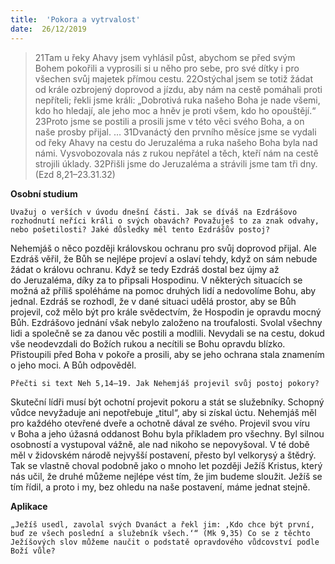 ```yaml
---
title:  'Pokora a vytrvalost'
date:  26/12/2019
---
```


> <p></p>
> 21Tam u řeky Ahavy jsem vyhlásil půst, abychom se před svým Bohem pokořili a vyprosili si u něho pro sebe, pro své dítky i pro všechen svůj majetek přímou cestu. 22Ostýchal jsem se totiž žádat od krále ozbrojený doprovod a jízdu, aby nám na cestě pomáhali proti nepříteli; řekli jsme králi: „Dobrotivá ruka našeho Boha je nade všemi, kdo ho hledají, ale jeho moc a hněv je proti všem, kdo ho opouštějí.“ 23Proto jsme se postili a prosili jsme v této věci svého Boha, a on naše prosby přijal. … 31Dvanáctý den prvního měsíce jsme se vydali od řeky Ahavy na cestu do Jeruzaléma a ruka našeho Boha byla nad námi. Vysvobozovala nás z rukou nepřátel a těch, kteří nám na cestě strojili úklady. 32Přišli jsme do Jeruzaléma a strávili jsme tam tři dny. (Ezd 8,21–23.31.32)

**Osobní studium**

`Uvažuj o verších v úvodu dnešní části. Jak se díváš na Ezdrášovo rozhodnutí neříci králi o svých obavách? Považuješ to za znak odvahy, nebo pošetilosti? Jaké důsledky měl tento Ezdrášův postoj?`

Nehemjáš o něco později královskou ochranu pro svůj doprovod přijal. Ale Ezdráš věřil, že Bůh se nejlépe projeví a oslaví tehdy, když on sám nebude žádat o královu ochranu. Když se tedy Ezdráš dostal bez újmy až do Jeruzaléma, díky za to připsali Hospodinu. V některých situacích se možná až příliš spoléháme na pomoc druhých lidí a nedovolíme Bohu, aby jednal. Ezdráš se rozhodl, že v dané situaci udělá prostor, aby se Bůh projevil, což mělo být pro krále svědectvím, že Hospodin je opravdu mocný Bůh. Ezdrášovo jednání však nebylo založeno na troufalosti. Svolal všechny lidi a společně se za danou věc postili a modlili. Nevydali se na cestu, dokud vše neodevzdali do Božích rukou a necítili se Bohu opravdu blízko. Přistoupili před Boha v pokoře a prosili, aby se jeho ochrana stala znamením o jeho moci. A Bůh odpověděl.

`Přečti si text Neh 5,14–19. Jak Nehemjáš projevil svůj postoj pokory?`

Skuteční lídři musí být ochotní projevit pokoru a stát se služebníky. Schopný vůdce nevyžaduje ani nepotřebuje „titul“, aby si získal úctu. Nehemjáš měl pro každého otevřené dveře a ochotně dával ze svého. Projevil svou víru v Boha a jeho úžasná oddanost Bohu byla příkladem pro všechny. Byl silnou osobností a vystupoval vážně, ale nad nikoho se nepovyšoval. V té době měl v židovském národě nejvyšší postavení, přesto byl velkorysý a štědrý. Tak se vlastně choval podobně jako o mnoho let později Ježíš Kristus, který nás učil, že druhé můžeme nejlépe vést tím, že jim budeme sloužit. Ježíš se tím řídil, a proto i my, bez ohledu na naše postavení, máme jednat stejně.

**Aplikace**

`„Ježíš usedl, zavolal svých Dvanáct a řekl jim: ‚Kdo chce být první, buď ze všech poslední a služebník všech.‘“ (Mk 9,35) Co se z těchto Ježíšových slov můžeme naučit o podstatě opravdového vůdcovství podle Boží vůle?`